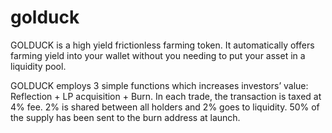# golduck
GOLDUCK is a high yield frictionless farming token. It automatically offers farming yield into your wallet without you needing to put your asset in a liquidity pool. 

GOLDUCK employs 3 simple functions which increases investors’ value: Reflection + LP acquisition + Burn. In each trade, the transaction is taxed at 4% fee.   2% is shared between all holders and 2% goes to liquidity.  50% of the supply has been sent to the burn address at launch.
